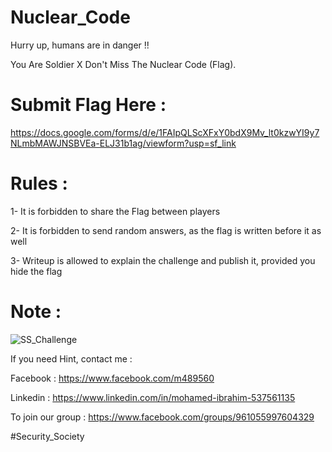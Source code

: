 # Nuclear_Code
Hurry up, humans are in danger !!

You Are Soldier X Don't Miss The Nuclear Code (Flag).

# Submit Flag Here :

https://docs.google.com/forms/d/e/1FAIpQLScXFxY0bdX9Mv_lt0kzwYI9y7NLmbMAWJNSBVEa-ELJ31b1ag/viewform?usp=sf_link

# Rules :
1- It is forbidden to share the Flag between players

2- It is forbidden to send random answers, as the flag is written before it as well

3- Writeup is allowed to explain the challenge and publish it, provided you hide the flag


# Note :

![SS_Challenge](https://user-images.githubusercontent.com/48302135/128716821-20a64d69-25c8-4b7a-9a09-c46c7a90184a.jpg)

If you need Hint, contact me : 

Facebook : https://www.facebook.com/m489560

Linkedin : https://www.linkedin.com/in/mohamed-ibrahim-537561135

To join our group : https://www.facebook.com/groups/961055997604329

#Security_Society
